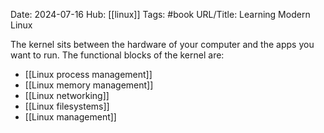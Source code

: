 Date: 2024-07-16
Hub: [[linux]]
Tags: #book
URL/Title: Learning Modern Linux

The kernel sits between the hardware of your computer and the apps you want to run. The functional blocks of the kernel are:
- [[Linux process management]]
- [[Linux memory management]]
- [[Linux networking]]
- [[Linux filesystems]]
- [[Linux management]]